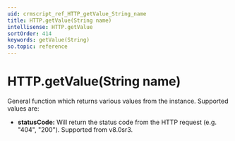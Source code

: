 ```yaml
---
uid: crmscript_ref_HTTP_getValue_String_name
title: HTTP.getValue(String name)
intellisense: HTTP.getValue
sortOrder: 414
keywords: getValue(String)
so.topic: reference
---
```


# HTTP.getValue(String name)

General function which returns various values from the instance. Supported values are:

* **statusCode:** Will return the status code from the HTTP request (e.g. "404", "200"). Supported from v8.0sr3.
